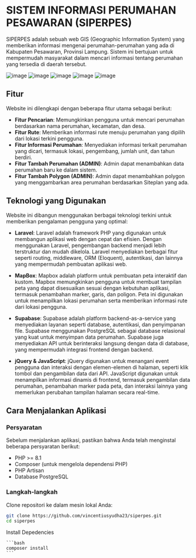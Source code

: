# SISTEM INFORMASI PERUMAHAN PESAWARAN (SIPERPES)

SIPERPES adalah sebuah web GIS (Geographic Information System) yang memberikan informasi mengenai perumahan-perumahan yang ada di Kabupaten Pesawaran, Provinsi Lampung. Sistem ini bertujuan untuk mempermudah masyarakat dalam mencari informasi tentang perumahan yang tersedia di daerah tersebut.

![image](https://github.com/vincentiusyudha23/siperpes/tree/main/public/asset/img/img-3.png)
![image](https://github.com/vincentiusyudha23/siperpes/tree/main/public/asset/img/img-4.png)
![image](https://github.com/vincentiusyudha23/siperpes/tree/main/public/asset/img/img-5.png)
![image](https://github.com/vincentiusyudha23/siperpes/tree/main/public/asset/img/img-1.png)
![image](https://github.com/vincentiusyudha23/siperpes/tree/main/public/asset/img/img-2.png)

## Fitur

Website ini dilengkapi dengan beberapa fitur utama sebagai berikut:

- **Fitur Pencarian**: Memungkinkan pengguna untuk mencari perumahan berdasarkan nama perumahan, kecamatan, dan desa.
- **Fitur Rute**: Memberikan informasi rute menuju perumahan yang dipilih dari lokasi terkini pengguna.
- **Fitur Informasi Perumahan**: Menyediakan informasi terkait perumahan yang dicari, termasuk lokasi, pengembang, jumlah unit, dan tahun berdiri.
- **Fitur Tambah Perumahan (ADMIN)**: Admin dapat menambahkan data perumahan baru ke dalam sistem.
- **Fitur Tambah Polygon (ADMIN)**: Admin dapat menambahkan polygon yang menggambarkan area perumahan berdasarkan Siteplan yang ada.

## Teknologi yang Digunakan

Website ini dibangun menggunakan berbagai teknologi terkini untuk memberikan pengalaman pengguna yang optimal:

- **Laravel**:
  Laravel adalah framework PHP yang digunakan untuk membangun aplikasi web dengan cepat dan efisien. Dengan menggunakan Laravel, pengembangan backend menjadi lebih terstruktur dan mudah dikelola. Laravel menyediakan berbagai fitur seperti routing, middleware, ORM (Eloquent), autentikasi, dan lainnya yang mempermudah pembuatan aplikasi web.

- **MapBox**:
  Mapbox adalah platform untuk pembuatan peta interaktif dan kustom. Mapbox memungkinkan pengguna untuk membuat tampilan peta yang dapat disesuaikan sesuai dengan kebutuhan aplikasi, termasuk penambahan marker, garis, dan poligon. Peta ini digunakan untuk menampilkan lokasi perumahan serta memberikan informasi rute dari lokasi pengguna.

- **Supabase**:
  Supabase adalah platform backend-as-a-service yang menyediakan layanan seperti database, autentikasi, dan penyimpanan file. Supabase menggunakan PostgreSQL sebagai database relasional yang kuat untuk menyimpan data perumahan. Supabase juga menyediakan API untuk berinteraksi langsung dengan data di database, yang mempermudah integrasi frontend dengan backend.

- **jQuery & JavaScript**:
  jQuery digunakan untuk menangani event pengguna dan interaksi dengan elemen-elemen di halaman, seperti klik tombol dan pengambilan data dari API. JavaScript digunakan untuk menampilkan informasi dinamis di frontend, termasuk pengambilan data perumahan, penambahan marker pada peta, dan interaksi lainnya yang memerlukan perubahan tampilan halaman secara real-time.

## Cara Menjalankan Aplikasi

### Persyaratan

Sebelum menjalankan aplikasi, pastikan bahwa Anda telah menginstal beberapa persyaratan berikut:

- PHP >= 8.1
- Composer (untuk mengelola dependensi PHP)
- PHP Artisan
- Database PostgreSQL

### Langkah-langkah

Clone repositori ke dalam mesin lokal Anda:

   ```bash
   git clone https://github.com/vincentiusyudha23/siperpes.git
   cd siperpes
   ```
Install Depedencies

    ```bash
    composer install
    ```


